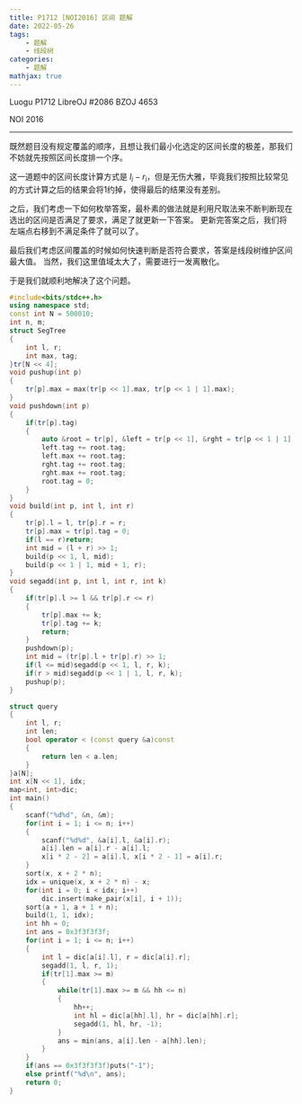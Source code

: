 ```yaml
---
title: P1712 [NOI2016] 区间 题解
date: 2022-05-26
tags:
	- 题解
	- 线段树
categories:
	- 题解
mathjax: true
---
```


Luogu P1712
LibreOJ #2086
BZOJ 4653

NOI 2016

<!-- more -->
----

既然题目没有规定覆盖的顺序，且想让我们最小化选定的区间长度的极差，那我们不妨就先按照区间长度排一个序。

这一道题中的区间长度计算方式是 $l_i - r_i$，但是无伤大雅，毕竟我们按照比较常见的方式计算之后的结果会将1约掉，使得最后的结果没有差别。

之后，我们考虑一下如何枚举答案，最朴素的做法就是利用尺取法来不断判断现在选出的区间是否满足了要求，满足了就更新一下答案。
更新完答案之后，我们将左端点右移到不满足条件了就可以了。

最后我们考虑区间覆盖的时候如何快速判断是否符合要求，答案是线段树维护区间最大值。
当然，我们这里值域太大了，需要进行一发离散化。

于是我们就顺利地解决了这个问题。

``` cpp
#include<bits/stdc++.h>
using namespace std;
const int N = 500010;
int n, m;
struct SegTree
{
	int l, r;
	int max, tag;
}tr[N << 4];
void pushup(int p)
{
	tr[p].max = max(tr[p << 1].max, tr[p << 1 | 1].max);
}
void pushdown(int p)
{
	if(tr[p].tag)
	{
		auto &root = tr[p], &left = tr[p << 1], &rght = tr[p << 1 | 1];
		left.tag += root.tag;
		left.max += root.tag;
		rght.tag += root.tag;
		rght.max += root.tag;
		root.tag = 0;
	}
}
void build(int p, int l, int r)
{
	tr[p].l = l, tr[p].r = r;
	tr[p].max = tr[p].tag = 0;
	if(l == r)return;
	int mid = (l + r) >> 1;
	build(p << 1, l, mid);
	build(p << 1 | 1, mid + 1, r);
}
void segadd(int p, int l, int r, int k)
{
	if(tr[p].l >= l && tr[p].r <= r)
	{
		tr[p].max += k;
		tr[p].tag += k;
		return;
	}
	pushdown(p);
	int mid = (tr[p].l + tr[p].r) >> 1;
	if(l <= mid)segadd(p << 1, l, r, k);
	if(r > mid)segadd(p << 1 | 1, l, r, k);
	pushup(p);
}

struct query
{
	int l, r;
	int len;
	bool operator < (const query &a)const
	{
		return len < a.len;
	}
}a[N];
int x[N << 1], idx;
map<int, int>dic;
int main()
{
	scanf("%d%d", &n, &m);
	for(int i = 1; i <= n; i++)
	{
		scanf("%d%d", &a[i].l, &a[i].r);
		a[i].len = a[i].r - a[i].l;
		x[i * 2 - 2] = a[i].l, x[i * 2 - 1] = a[i].r;
	}
	sort(x, x + 2 * n);
	idx = unique(x, x + 2 * n) - x;
	for(int i = 0; i < idx; i++)
		dic.insert(make_pair(x[i], i + 1));
	sort(a + 1, a + 1 + n);
	build(1, 1, idx);
	int hh = 0;
	int ans = 0x3f3f3f3f;
	for(int i = 1; i <= n; i++)
	{
		int l = dic[a[i].l], r = dic[a[i].r];
		segadd(1, l, r, 1);
		if(tr[1].max >= m)
		{
			while(tr[1].max >= m && hh <= n)
			{
				hh++;
				int hl = dic[a[hh].l], hr = dic[a[hh].r];
				segadd(1, hl, hr, -1);
			}
			ans = min(ans, a[i].len - a[hh].len);
		}
	}
	if(ans == 0x3f3f3f3f)puts("-1");
	else printf("%d\n", ans);
	return 0;
}
```

